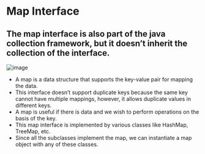 # Map Interface
## The map interface is also part of the java collection framework, but it doesn’t inherit the collection of the interface.
![image](https://github.com/YoussefGobran/Java-Collections/assets/132088403/e7d04602-f986-449d-9822-ff24f43259ab)

- A map is a data structure that supports the key-value pair for mapping the data.
- This interface doesn’t support duplicate keys because the same key cannot have multiple mappings, however, it allows duplicate values in different keys.
- A map is useful if there is data and we wish to perform operations on the basis of the key.
- This map interface is implemented by various classes like HashMap, TreeMap, etc.
- Since all the subclasses implement the map, we can instantiate a map object with any of these classes. 
